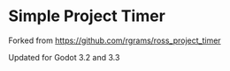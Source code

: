 # Simple Project Timer
Forked from https://github.com/rgrams/ross_project_timer

Updated for Godot 3.2 and 3.3
